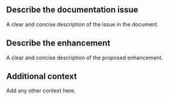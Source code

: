 <!--
Thanks for your interest in the project. I appreciate bugs filed and PRs submitted!
Please fill out this template with all the relevant information so we can
understand what's going on and fix the issue.

If you've never done that before, that's great! Check this https://www.opencue.io/contributing/opencue/contributing/
-->

## Describe the documentation issue
A clear and concise description of the issue in the document.

## Describe the enhancement
A clear and concise description of the  proposed enhancement.

## Additional context
Add any other context here.
